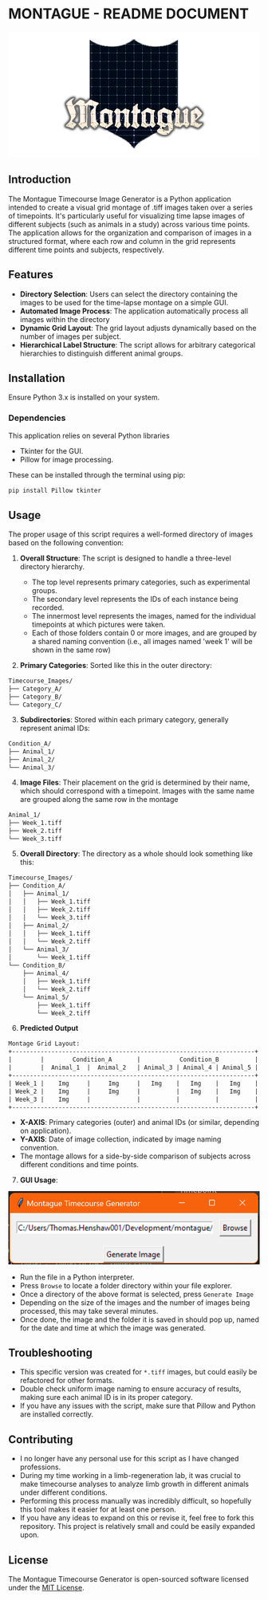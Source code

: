 # MONTAGUE - README DOCUMENT

![Title](/docs/title.png)

## Introduction
The Montague Timecourse Image Generator is a Python application intended to create a visual grid montage of .tiff images taken over a series of timepoints. It's particularly useful for visualizing time lapse images of different subjects (such as animals in a study) across various time points. The application allows for the organization and comparison of images in a structured format, where each row and column in the grid represents different time points and subjects, respectively.

## Features
- **Directory Selection**: Users can select the directory containing the images to be used for the time-lapse montage on a simple GUI.
- **Automated Image Process**: The application automatically process all images within the directory
- **Dynamic Grid Layout**: The grid layout adjusts dynamically based on the number of images per subject.
- **Hierarchical Label Structure**: The script allows for arbitrary categorical hierarchies to distinguish different animal groups.

## Installation
Ensure Python 3.x is installed on your system.

### Dependencies
This application relies on several Python libraries
- Tkinter for the GUI.
- Pillow for image processing.

These can be installed through the terminal using pip:
```bash
pip install Pillow tkinter
```

## Usage
The proper usage of this script requires a well-formed directory of images based on the following convention:

1. **Overall Structure**: The script is designed to handle a three-level directory hierarchy.
    - The top level represents primary categories, such as experimental groups.
    - The secondary level represents the IDs of each instance being recorded.
    - The innermost level represents the images, named for the individual timepoints at which pictures were taken.
    - Each of those folders contain 0 or more images, and are grouped by a shared naming convention (i.e., all images named 'week 1' will be shown in the same row)

2. **Primary Categories**: Sorted like this in the outer directory:
```
Timecourse_Images/
├── Category_A/
├── Category_B/
└── Category_C/
``` 
3. **Subdirectories**: Stored within each primary category, generally represent animal IDs:
```
Condition_A/
├── Animal_1/
├── Animal_2/
└── Animal_3/
```
4. **Image Files**: Their placement on the grid is determined by their name, which should correspond with a timepoint. Images with the same name are grouped along the same row in the montage
```
Animal_1/
├── Week_1.tiff
├── Week_2.tiff
└── Week_3.tiff
```
5. **Overall Directory**: The directory as a whole should look something like this:
```
Timecourse_Images/
├── Condition_A/
│   ├── Animal_1/
│   │   ├── Week_1.tiff
│   │   ├── Week_2.tiff
│   │   └── Week_3.tiff
│   ├── Animal_2/
│   │   ├── Week_1.tiff
│   │   └── Week_2.tiff
│   └── Animal_3/
│       └── Week_1.tiff
└── Condition_B/
    ├── Animal_4/
    │   ├── Week_1.tiff
    │   └── Week_2.tiff
    └── Animal_5/
        ├── Week_1.tiff
        └── Week_2.tiff

```
6. **Predicted Output**
```
Montage Grid Layout:
+--------------------------------------------------------------------+
|        |        Condition_A       |           Condition_B          |
|        |  Animal_1  |  Animal_2   | Animal_3 | Animal_4 | Animal_5 |
+--------------------------------------------------------------------+
| Week_1 |    Img     |     Img     |   Img    |   Img    |   Img    |
| Week_2 |    Img     |     Img     |          |   Img    |   Img    |
| Week_3 |    Img     |             |          |          |          |
+--------------------------------------------------------------------+
```
- **X-AXIS**: Primary categories (outer) and animal IDs (or similar, depending on application).
- **Y-AXIS**: Date of image collection, indicated by image naming convention.
- The montage allows for a side-by-side comparison of subjects across different conditions and time points.

7. **GUI Usage**:

![Montague GUI](/docs/gui.png)

- Run the file in a Python interpreter.
- Press `Browse` to locate a folder directory within your file explorer.
- Once a directory of the above format is selected, press `Generate Image`
- Depending on the size of the images and the number of images being processed, this may take several minutes.
- Once done, the image and the folder it is saved in should pop up, named for the date and time at which the image was generated.

## Troubleshooting
- This specific version was created for `*.tiff` images, but could easily be refactored for other formats.
- Double check uniform image naming to ensure accuracy of results, making sure each animal ID is in its proper category.
- If you have any issues with the script, make sure that Pillow and Python are installed correctly.

## Contributing
- I no longer have any personal use for this script as I have changed professions.
- During my time working in a limb-regeneration lab, it was crucial to make timecourse analyses to analyze limb growth in different animals under different conditions.
- Performing this process manually was incredibly difficult, so hopefully this tool makes it easier for at least one person.
- If you have any ideas to expand on this or revise it, feel free to fork this repository. This project is relatively small and could be easily expanded upon.

## License

The Montague Timecourse Generator is open-sourced software licensed under the [MIT License](LICENSE.txt).


